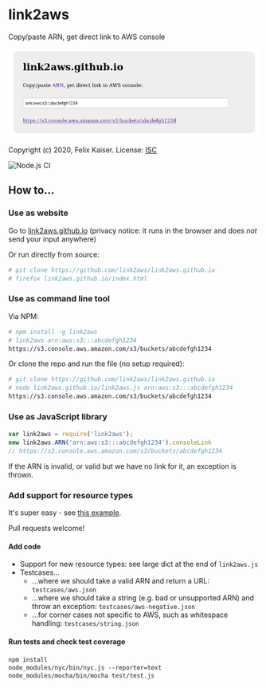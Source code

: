 # link2aws

Copy/paste ARN, get direct link to AWS console

<a href="https://link2aws.github.io">
<img src="screenshot.png" alt="Screenshot of link2aws.github.io" />
</a>

Copyright (c) 2020, Felix Kaiser. License: [ISC](https://spdx.org/licenses/ISC.html)

![Node.js CI](https://github.com/link2aws/link2aws.github.io/workflows/Node.js%20CI/badge.svg)

## How to...

### Use as website

Go to [link2aws.github.io](https://link2aws.github.io) (privacy notice: it runs in the browser and does *not* send your input anywhere)

Or run directly from source:

```sh
# git clone https://github.com/link2aws/link2aws.github.io
# firefox link2aws.github.io/index.html
```

### Use as command line tool

Via NPM:

```sh
# npm install -g link2aws
# link2aws arn:aws:s3:::abcdefgh1234
https://s3.console.aws.amazon.com/s3/buckets/abcdefgh1234
```

Or clone the repo and run the file (no setup required):

```sh
# git clone https://github.com/link2aws/link2aws.github.io
# node link2aws.github.io/link2aws.js arn:aws:s3:::abcdefgh1234
https://s3.console.aws.amazon.com/s3/buckets/abcdefgh1234
```

### Use as JavaScript library

```js
var link2aws = require('link2aws');
new link2aws.ARN('arn:aws:s3:::abcdefgh1234').consoleLink
// https://s3.console.aws.amazon.com/s3/buckets/abcdefgh1234
```

If the ARN is invalid, or valid but we have no link for it, an exception is thrown.

### Add support for resource types

It's super easy - see [this example](https://github.com/link2aws/link2aws.github.io/commit/0432ecbbe522dbbd7e746caeeb4a7d1a6be5f057).

Pull requests welcome!

#### Add code

* Support for new resource types: see large dict at the end of `link2aws.js`
* Testcases...
    * ...where we should take a valid ARN and return a URL: `testcases/aws.json`
    * ...where we should take a string (e.g. bad or unsupported ARN) and throw an exception: `testcases/aws-negative.json`
    * ...for corner cases not specific to AWS, such as whitespace handling: `testcases/string.json`

#### Run tests and check test coverage

```
npm install
node_modules/nyc/bin/nyc.js --reporter=text node_modules/mocha/bin/mocha test/test.js
```